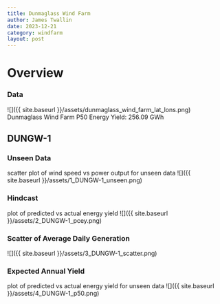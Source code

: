 ```yaml
---
title: Dunmaglass Wind Farm
author: James Twallin
date: 2023-12-21
category: windfarm
layout: post
---
```

# Overview

### Data

![]({{ site.baseurl }}/assets/dunmaglass_wind_farm_lat_lons.png)
Dunmaglass Wind Farm P50 Energy Yield: 256.09 GWh

DUNGW-1
-------------
### Unseen Data 
scatter plot of wind speed vs power output for unseen data
![]({{ site.baseurl }}/assets/1_DUNGW-1_unseen.png)
### Hindcast 
plot of predicted vs actual energy yield
![]({{ site.baseurl }}/assets/2_DUNGW-1_pcey.png)
### Scatter of Average Daily Generation 

![]({{ site.baseurl }}/assets/3_DUNGW-1_scatter.png)
### Expected Annual Yield 
plot of predicted vs actual energy yield for unseen data
![]({{ site.baseurl }}/assets/4_DUNGW-1_p50.png)

